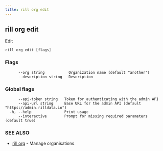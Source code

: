 ```yaml
---
title: rill org edit
---
```

## rill org edit

Edit

```
rill org edit [flags]
```

### Flags

```
      --org string           Organization name (default "another")
      --description string   Description
```

### Global flags

```
      --api-token string   Token for authenticating with the admin API
      --api-url string     Base URL for the admin API (default "https://admin.rilldata.io")
  -h, --help               Print usage
      --interactive        Prompt for missing required parameters (default true)
```

### SEE ALSO

* [rill org](org.md)	 - Manage organisations

